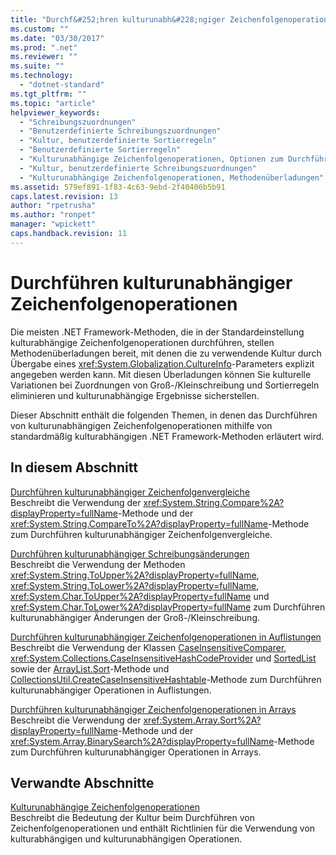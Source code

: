 ```yaml
---
title: "Durchf&#252;hren kulturunabh&#228;ngiger Zeichenfolgenoperationen | Microsoft Docs"
ms.custom: ""
ms.date: "03/30/2017"
ms.prod: ".net"
ms.reviewer: ""
ms.suite: ""
ms.technology: 
  - "dotnet-standard"
ms.tgt_pltfrm: ""
ms.topic: "article"
helpviewer_keywords: 
  - "Schreibungszuordnungen"
  - "Benutzerdefinierte Schreibungszuordnungen"
  - "Kultur, benutzerdefinierte Sortierregeln"
  - "Benutzerdefinierte Sortierregeln"
  - "Kulturunabhängige Zeichenfolgenoperationen, Optionen zum Durchführen"
  - "Kultur, benutzerdefinierte Schreibungszuordnungen"
  - "Kulturunabhängige Zeichenfolgenoperationen, Methodenüberladungen"
ms.assetid: 579ef891-1f83-4c63-9ebd-2f40406b5b91
caps.latest.revision: 13
author: "rpetrusha"
ms.author: "ronpet"
manager: "wpickett"
caps.handback.revision: 11
---
```

# Durchf&#252;hren kulturunabh&#228;ngiger Zeichenfolgenoperationen
Die meisten .NET Framework\-Methoden, die in der Standardeinstellung kulturabhängige Zeichenfolgenoperationen durchführen, stellen Methodenüberladungen bereit, mit denen die zu verwendende Kultur durch Übergabe eines <xref:System.Globalization.CultureInfo>\-Parameters explizit angegeben werden kann.  Mit diesen Überladungen können Sie kulturelle Variationen bei Zuordnungen von Groß\-\/Kleinschreibung und Sortierregeln eliminieren und kulturunabhängige Ergebnisse sicherstellen.  
  
 Dieser Abschnitt enthält die folgenden Themen, in denen das Durchführen von kulturunabhängigen Zeichenfolgenoperationen mithilfe von standardmäßig kulturabhängigen .NET Framework\-Methoden erläutert wird.  
  
## In diesem Abschnitt  
 [Durchführen kulturunabhängiger Zeichenfolgenvergleiche](../../../docs/standard/globalization-localization/performing-culture-insensitive-string-comparisons.md)  
 Beschreibt die Verwendung der <xref:System.String.Compare%2A?displayProperty=fullName>\-Methode und der <xref:System.String.CompareTo%2A?displayProperty=fullName>\-Methode zum Durchführen kulturunabhängiger Zeichenfolgenvergleiche.  
  
 [Durchführen kulturunabhängiger Schreibungsänderungen](../../../docs/standard/globalization-localization/performing-culture-insensitive-case-changes.md)  
 Beschreibt die Verwendung der Methoden <xref:System.String.ToUpper%2A?displayProperty=fullName>, <xref:System.String.ToLower%2A?displayProperty=fullName>, <xref:System.Char.ToUpper%2A?displayProperty=fullName> und <xref:System.Char.ToLower%2A?displayProperty=fullName> zum Durchführen kulturunabhängiger Änderungen der Groß\-\/Kleinschreibung.  
  
 [Durchführen kulturunabhängiger Zeichenfolgenoperationen in Auflistungen](../../../docs/standard/globalization-localization/performing-culture-insensitive-string-operations-in-collections.md)  
 Beschreibt die Verwendung der Klassen [CaseInsensitiveComparer](frlrfSystemCollectionsCaseInsensitiveComparerClassTopic), <xref:System.Collections.CaseInsensitiveHashCodeProvider> und [SortedList](frlrfSystemCollectionsSortedListClassTopic) sowie der [ArrayList.Sort](https://msdn.microsoft.com/en-us/library/system.collections.arraylist.sort.aspx)\-Methode und [CollectionsUtil.CreateCaseInsensitiveHashtable](frlrfSystemCollectionsSpecializedCollectionsUtilClassCreateCaseInsensitiveHashtableTopic)\-Methode zum Durchführen kulturunabhängiger Operationen in Auflistungen.  
  
 [Durchführen kulturunabhängiger Zeichenfolgenoperationen in Arrays](../../../docs/standard/globalization-localization/performing-culture-insensitive-string-operations-in-arrays.md)  
 Beschreibt die Verwendung der <xref:System.Array.Sort%2A?displayProperty=fullName>\-Methode und der <xref:System.Array.BinarySearch%2A?displayProperty=fullName>\-Methode zum Durchführen kulturunabhängiger Operationen in Arrays.  
  
## Verwandte Abschnitte  
 [Kulturunabhängige Zeichenfolgenoperationen](../../../docs/standard/globalization-localization/culture-insensitive-string-operations.md)  
 Beschreibt die Bedeutung der Kultur beim Durchführen von Zeichenfolgenoperationen und enthält Richtlinien für die Verwendung von kulturabhängigen und kulturunabhängigen Operationen.